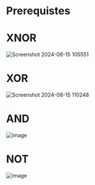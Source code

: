 
# Prerequistes
# XNOR
![Screenshot 2024-08-15 105551](https://github.com/user-attachments/assets/9a63204a-87b3-472c-ad91-5fff3e18c400)

# XOR
![Screenshot 2024-08-15 110248](https://github.com/user-attachments/assets/b7824bc8-a041-4d34-8f7b-f9ed5a8f78eb)

# AND
![image](https://github.com/user-attachments/assets/9a17823b-9789-4ac0-8293-dfc3ddd3011e)

# NOT
![image](https://github.com/user-attachments/assets/75f5005f-8a37-4e8c-97d6-aa6b5ee14643)

